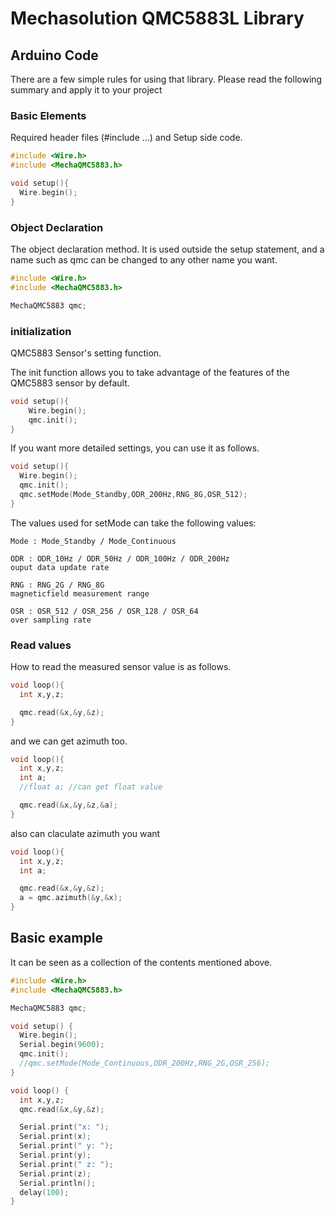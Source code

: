 # Mechasolution QMC5883L Library

[](https://github.com/keepworking/Mecha_QMC5883/blob/master/README_KO.md)


## Arduino Code

There are a few simple rules for using that library. Please read the following summary and apply it to your project

### Basic Elements

Required header files (#include ...) and Setup side code.

```cpp
#include <Wire.h>
#include <MechaQMC5883.h>

void setup(){
  Wire.begin();
}
```

### Object Declaration

The object declaration method. It is used outside the setup statement, and a name such as qmc can be changed to any other name you want.

```cpp
#include <Wire.h>
#include <MechaQMC5883.h>

MechaQMC5883 qmc;
```

### initialization

QMC5883 Sensor's setting function.

The init function allows you to take advantage of the features of the QMC5883 sensor by default.

```cpp
void setup(){
    Wire.begin();
    qmc.init();
}
```

If you want more detailed settings, you can use it as follows.

```cpp
void setup(){
  Wire.begin();
  qmc.init();
  qmc.setMode(Mode_Standby,ODR_200Hz,RNG_8G,OSR_512);
}
```

The values ​​used for setMode can take the following values:

```
Mode : Mode_Standby / Mode_Continuous

ODR : ODR_10Hz / ODR_50Hz / ODR_100Hz / ODR_200Hz
ouput data update rate

RNG : RNG_2G / RNG_8G
magneticfield measurement range

OSR : OSR_512 / OSR_256 / OSR_128 / OSR_64
over sampling rate
```

### Read values

How to read the measured sensor value is as follows.

```cpp
void loop(){
  int x,y,z;

  qmc.read(&x,&y,&z);
}
```

and we can get azimuth too.

```cpp
void loop(){
  int x,y,z;
  int a;
  //float a; //can get float value

  qmc.read(&x,&y,&z,&a);
}
```

also can claculate azimuth you want

```cpp
void loop(){
  int x,y,z;
  int a;

  qmc.read(&x,&y,&z);
  a = qmc.azimuth(&y,&x);
}
```

## Basic example

It can be seen as a collection of the contents mentioned above.

```cpp
#include <Wire.h>
#include <MechaQMC5883.h>

MechaQMC5883 qmc;

void setup() {
  Wire.begin();
  Serial.begin(9600);
  qmc.init();
  //qmc.setMode(Mode_Continuous,ODR_200Hz,RNG_2G,OSR_256);
}

void loop() {
  int x,y,z;
  qmc.read(&x,&y,&z);

  Serial.print("x: ");
  Serial.print(x);
  Serial.print(" y: ");
  Serial.print(y);
  Serial.print(" z: ");
  Serial.print(z);
  Serial.println();
  delay(100);
}
```
